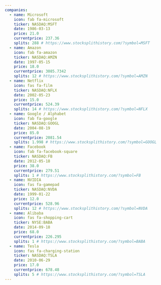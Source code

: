 ```yaml
---
companies:
  - name: Microsoft
    icon: fab fa-microsoft
    ticker: NASDAQ:MSFT
    date: 1986-03-13
    price: 21.0
    currentprice: 237.36
    splits: 288 # https://www.stocksplithistory.com/?symbol=MSFT
  - name: Amazon
    icon: fab fa-amazon
    ticker: NASDAQ:AMZN
    date: 1997-05-15
    price: 18.0
    currentprice: 3085.7342
    splits: 12 # https://www.stocksplithistory.com/?symbol=AMZN
  - name: Netflix
    icon: fas fa-film
    ticker: NASDAQ:NFLX
    date: 2002-05-23
    price: 15.0
    currentprice: 524.39
    splits: 14 # https://www.stocksplithistory.com/?symbol=NFLX
  - name: Google / Alphabet
    icon: fab fa-google
    ticker: NASDAQ:GOOGL
    date: 2004-08-19
    price: 85.0
    currentprice: 2081.54
    splits: 1.998 # https://www.stocksplithistory.com/?symbol=GOOGL
  - name: Facebook
    icon: fab fa-facebook-square
    ticker: NASDAQ:FB
    date: 2012-05-18
    price: 38.0
    currentprice: 279.51
    splits: 1 # https://www.stocksplithistory.com/?symbol=FB
  - name: NVIDIA
    icon: fas fa-gamepad
    ticker: NASDAQ:NVDA
    date: 1999-01-22
    price: 12.0
    currentprice: 528.96
    splits: 12 # https://www.stocksplithistory.com/?symbol=NVDA
  - name: Alibaba
    icon: fas fa-shopping-cart
    ticker: NYSE:BABA
    date: 2014-09-18
    price: 68.0
    currentprice: 226.295
    splits: 1 # https://www.stocksplithistory.com/?symbol=BABA
  - name: Tesla
    icon: fas fa-charging-station
    ticker: NASDAQ:TSLA
    date: 2010-06-29
    price: 17.0
    currentprice: 678.48
    splits: 5 # https://www.stocksplithistory.com/?symbol=TSLA
---
```

